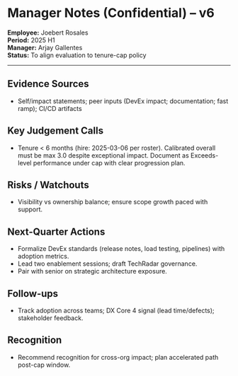# Manager Notes (Confidential) – v6

**Employee:** Joebert Rosales  
**Period:** 2025 H1  
**Manager:** Arjay Gallentes  
**Status:** To align evaluation to tenure-cap policy

---

## Evidence Sources
- Self/impact statements; peer inputs (DevEx impact; documentation; fast ramp); CI/CD artifacts

## Key Judgement Calls
- Tenure < 6 months (hire: 2025-03-06 per roster). Calibrated overall must be max 3.0 despite exceptional impact. Document as Exceeds-level performance under cap with clear progression plan.

## Risks / Watchouts
- Visibility vs ownership balance; ensure scope growth paced with support.

## Next-Quarter Actions
- Formalize DevEx standards (release notes, load testing, pipelines) with adoption metrics.  
- Lead two enablement sessions; draft TechRadar governance.  
- Pair with senior on strategic architecture exposure.

## Follow-ups
- Track adoption across teams; DX Core 4 signal (lead time/defects); stakeholder feedback.

## Recognition
- Recommend recognition for cross-org impact; plan accelerated path post-cap window.
